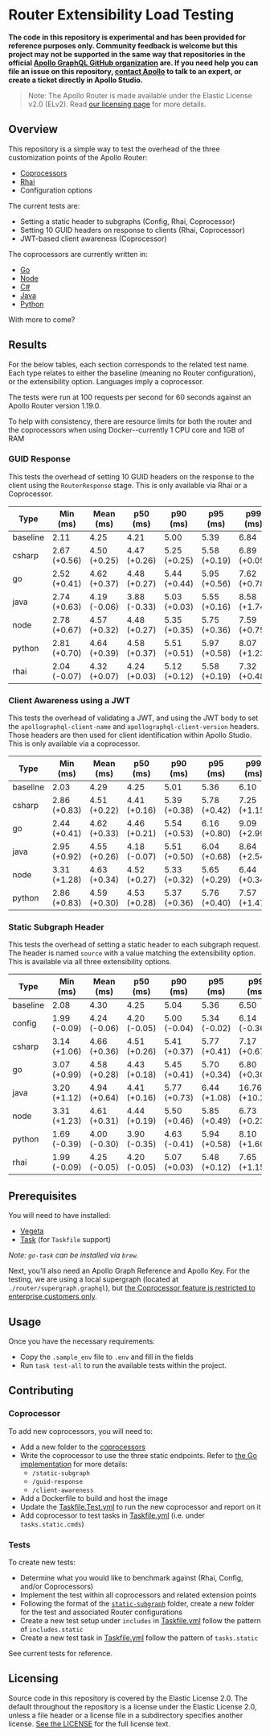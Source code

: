 # Router Extensibility Load Testing

**The code in this repository is experimental and has been provided for reference purposes only. Community feedback is welcome but this project may not be supported in the same way that repositories in the official [Apollo GraphQL GitHub organization](https://github.com/apollographql) are. If you need help you can file an issue on this repository, [contact Apollo](https://www.apollographql.com/contact-sales) to talk to an expert, or create a ticket directly in Apollo Studio.**

> Note: The Apollo Router is made available under the Elastic License v2.0 (ELv2).
> Read [our licensing page](https://www.apollographql.com/docs/resources/elastic-license-v2-faq/) for more details.

## Overview

This repository is a simple way to test the overhead of the three customization points of the Apollo Router:

- [Coprocessors](https://www.apollographql.com/docs/router/customizations/coprocessor)
- [Rhai](https://www.apollographql.com/docs/router/customizations/rhai)
- Configuration options

The current tests are:

- Setting a static header to subgraphs (Config, Rhai, Coprocessor)
- Setting 10 GUID headers on response to clients (Rhai, Coprocessor)
- JWT-based client awareness (Coprocessor)

The coprocessors are currently written in:

- [Go](./coprocessors/go/)
- [Node](./coprocessors/node)
- [C#](./coprocessors/csharp)
- [Java](./coprocessors/java)
- [Python](./coprocessors/python)

With more to come?

## Results

For the below tables, each section corresponds to the related test name. Each type relates to either the baseline (meaning no Router configuration), or the extensibility option. Languages imply a coprocessor.

The tests were run at 100 requests per second for 60 seconds against an Apollo Router version 1.19.0.

To help with consistency, there are resource limits for both the router and the coprocessors when using Docker--currently 1 CPU core and 1GB of RAM

### GUID Response

This tests the overhead of setting 10 GUID headers on the response to the client using the `RouterResponse` stage. This is only available via Rhai or a Coprocessor.

| Type     | Min (ms)        | Mean (ms)       | p50 (ms)        | p90 (ms)        | p95 (ms)        | p99 (ms)        | Max (ms)          |
| -------- | --------------- | --------------- | --------------- | --------------- | --------------- | --------------- | ----------------- |
| baseline | 2.11            | 4.25            | 4.21            | 5.00            | 5.39            | 6.84            | 30.34             |
| csharp   | 2.67<br>(+0.56) | 4.50<br>(+0.25) | 4.47<br>(+0.26) | 5.25<br>(+0.25) | 5.58<br>(+0.19) | 6.89<br>(+0.05) | 40.71<br>(+10.37) |
| go       | 2.52<br>(+0.41) | 4.62<br>(+0.37) | 4.48<br>(+0.27) | 5.44<br>(+0.44) | 5.95<br>(+0.56) | 7.62<br>(+0.78) | 45.12<br>(+14.78) |
| java     | 2.74<br>(+0.63) | 4.19<br>(-0.06) | 3.88<br>(-0.33) | 5.03<br>(+0.03) | 5.55<br>(+0.16) | 8.58<br>(+1.74) | 52.14<br>(+21.80) |
| node     | 2.78<br>(+0.67) | 4.57<br>(+0.32) | 4.48<br>(+0.27) | 5.35<br>(+0.35) | 5.75<br>(+0.36) | 7.59<br>(+0.75) | 38.48<br>(+8.14)  |
| python   | 2.81<br>(+0.70) | 4.64<br>(+0.39) | 4.58<br>(+0.37) | 5.51<br>(+0.51) | 5.97<br>(+0.58) | 8.07<br>(+1.23) | 28.23<br>(-2.11)  |
| rhai     | 2.04<br>(-0.07) | 4.32<br>(+0.07) | 4.24<br>(+0.03) | 5.12<br>(+0.12) | 5.58<br>(+0.19) | 7.32<br>(+0.48) | 34.93<br>(+4.59)  |

### Client Awareness using a JWT

This tests the overhead of validating a JWT, and using the JWT body to set the `apollographql-client-name` and `apollographql-client-version` headers. Those headers are then used for client identification within Apollo Studio.
This is only available via a coprocessor.

| Type     | Min (ms)        | Mean (ms)       | p50 (ms)        | p90 (ms)        | p95 (ms)        | p99 (ms)        | Max (ms)          |
| -------- | --------------- | --------------- | --------------- | --------------- | --------------- | --------------- | ----------------- |
| baseline | 2.03            | 4.29            | 4.25            | 5.01            | 5.36            | 6.10            | 31.34             |
| csharp   | 2.86<br>(+0.83) | 4.51<br>(+0.22) | 4.41<br>(+0.16) | 5.39<br>(+0.38) | 5.78<br>(+0.42) | 7.25<br>(+1.15) | 19.18<br>(-12.16) |
| go       | 2.44<br>(+0.41) | 4.62<br>(+0.33) | 4.46<br>(+0.21) | 5.54<br>(+0.53) | 6.16<br>(+0.80) | 9.09<br>(+2.99) | 38.66<br>(+7.32)  |
| java     | 2.95<br>(+0.92) | 4.55<br>(+0.26) | 4.18<br>(-0.07) | 5.51<br>(+0.50) | 6.04<br>(+0.68) | 8.64<br>(+2.54) | 49.45<br>(+18.11) |
| node     | 3.31<br>(+1.28) | 4.63<br>(+0.34) | 4.52<br>(+0.27) | 5.33<br>(+0.32) | 5.65<br>(+0.29) | 6.44<br>(+0.34) | 35.20<br>(+3.86)  |
| python   | 2.86<br>(+0.83) | 4.59<br>(+0.30) | 4.53<br>(+0.28) | 5.37<br>(+0.36) | 5.76<br>(+0.40) | 7.57<br>(+1.47) | 36.77<br>(+5.43)  |

### Static Subgraph Header

This tests the overhead of setting a static header to each subgraph request. The header is named `source` with a value matching the extensibility option. This is available via all three extensibility options.

| Type     | Min (ms)        | Mean (ms)       | p50 (ms)        | p90 (ms)        | p95 (ms)        | p99 (ms)          | Max (ms)          |
| -------- | --------------- | --------------- | --------------- | --------------- | --------------- | ----------------- | ----------------- |
| baseline | 2.08            | 4.30            | 4.25            | 5.04            | 5.36            | 6.50              | 28.74             |
| config   | 1.99<br>(-0.09) | 4.24<br>(-0.06) | 4.20<br>(-0.05) | 5.00<br>(-0.04) | 5.34<br>(-0.02) | 6.14<br>(-0.36)   | 30.11<br>(+1.37)  |
| csharp   | 3.14<br>(+1.06) | 4.66<br>(+0.36) | 4.51<br>(+0.26) | 5.41<br>(+0.37) | 5.77<br>(+0.41) | 7.17<br>(+0.67)   | 38.30<br>(+9.56)  |
| go       | 3.07<br>(+0.99) | 4.58<br>(+0.28) | 4.43<br>(+0.18) | 5.45<br>(+0.41) | 5.70<br>(+0.34) | 6.80<br>(+0.30)   | 36.33<br>(+7.59)  |
| java     | 3.20<br>(+1.12) | 4.94<br>(+0.64) | 4.41<br>(+0.16) | 5.77<br>(+0.73) | 6.44<br>(+1.08) | 16.76<br>(+10.26) | 66.46<br>(+37.72) |
| node     | 3.31<br>(+1.23) | 4.61<br>(+0.31) | 4.44<br>(+0.19) | 5.50<br>(+0.46) | 5.85<br>(+0.49) | 6.73<br>(+0.23)   | 41.97<br>(+13.23) |
| python   | 1.69<br>(-0.39) | 4.00<br>(-0.30) | 3.90<br>(-0.35) | 4.63<br>(-0.41) | 5.94<br>(+0.58) | 8.10<br>(+1.60)   | 23.28<br>(-5.46)  |
| rhai     | 1.99<br>(-0.09) | 4.25<br>(-0.05) | 4.20<br>(-0.05) | 5.07<br>(+0.03) | 5.48<br>(+0.12) | 7.65<br>(+1.15)   | 25.71<br>(-3.03)  |

## Prerequisites

You will need to have installed:

* [Vegeta](https://github.com/tsenart/vegeta)
* [Task](https://github.com/go-task/task) (for `Taskfile` support)

_Note: `go-task` can be installed via `brew`._

Next, you'll also need an Apollo Graph Reference and Apollo Key. For the testing, we are using a local supergraph (located at `./router/supergraph.graphql`), but [the Coprocessor feature is restricted to enterprise customers only](https://www.apollographql.com/docs/router/customizations/coprocessor).

## Usage

Once you have the necessary requirements:

- Copy the `.sample_env` file to `.env` and fill in the fields
- Run `task test-all` to run the available tests within the project.

## Contributing

### Coprocessor

To add new coprocessors, you will need to:

- Add a new folder to the [coprocessors](./coprocessors/)
- Write the coprocessor to use the three static endpoints. Refer to [the Go implementation](./coprocessors/go/main.go) for more details:
  - `/static-subgraph`
  - `/guid-response`
  - `/client-awareness`
- Add a Dockerfile to build and host the image
- Update the [Taskfile.Test.yml](./Taskfile.Test.yml) to run the new coprocessor and report on it
- Add coprocessor to test tasks in [Taskfile.yml](./Taskfile.yml) (i.e. under `tasks.static.cmds`)

### Tests

To create new tests:

- Determine what you would like to benchmark against (Rhai, Config, and/or Coprocessors)
- Implement the test within all coprocessors and related extension points
- Following the format of the [`static-subgraph`](./tests/static-subgraph/) folder, create a new folder for the test and associated Router configurations
- Create a new test setup under `includes` in [Taskfile.yml](./Taskfile.yml) follow the pattern of `includes.static`
- Create a new test task in [Taskfile.yml](./Taskfile.yml) follow the pattern of `tasks.static`

See current tests for reference.

## Licensing

Source code in this repository is covered by the Elastic License 2.0. The
default throughout the repository is a license under the Elastic License 2.0,
unless a file header or a license file in a subdirectory specifies another
license. [See the LICENSE](./LICENSE) for the full license text.
